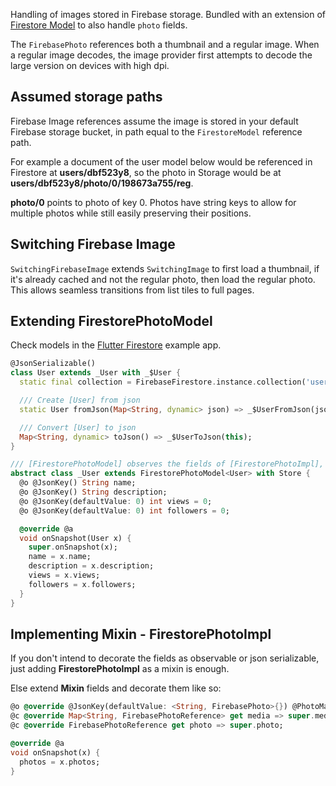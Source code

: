 Handling of images stored in Firebase storage. Bundled with an extension of [Firestore Model](https://github.com/volskaya/firestore_model) to also handle `photo` fields.

The `FirebasePhoto` references both a thumbnail and a regular image. When a regular image decodes, the image provider
first attempts to decode the large version on devices with high dpi.

## Assumed storage paths

Firebase Image references assume the image is stored in your default Firebase storage bucket, in path equal to the `FirestoreModel` reference path.

For example a document of the user model below would be referenced in Firestore at **users/dbf523y8**, so the photo in Storage would be at **users/dbf523y8/photo/0/198673a755/reg**.

**photo/0** points to photo of key 0. Photos have string keys to allow for multiple photos while still easily preserving their positions.

## Switching Firebase Image

`SwitchingFirebaseImage` extends `SwitchingImage` to first load a thumbnail, if it's already cached and not the regular photo, then load the regular photo. This allows seamless transitions from list tiles to full pages.

## Extending FirestorePhotoModel

Check models in the [Flutter Firestore](https://github.com/volskaya/flutter_firestore) example app.

```dart
@JsonSerializable()
class User extends _User with _$User {
  static final collection = FirebaseFirestore.instance.collection('users');

  /// Create [User] from json
  static User fromJson(Map<String, dynamic> json) => _$UserFromJson(json);

  /// Convert [User] to json
  Map<String, dynamic> toJson() => _$UserToJson(this);
}

/// [FirestorePhotoModel] observes the fields of [FirestorePhotoImpl], see next example.
abstract class _User extends FirestorePhotoModel<User> with Store {
  @o @JsonKey() String name;
  @o @JsonKey() String description;
  @o @JsonKey(defaultValue: 0) int views = 0;
  @o @JsonKey(defaultValue: 0) int followers = 0;

  @override @a
  void onSnapshot(User x) {
    super.onSnapshot(x);
    name = x.name;
    description = x.description;
    views = x.views;
    followers = x.followers;
  }
}
```

## Implementing Mixin - FirestorePhotoImpl

If you don't intend to decorate the fields as observable or json serializable,
just adding **FirestorePhotoImpl** as a mixin is enough.

Else extend **Mixin** fields and decorate them like so:

```dart
@o @override @JsonKey(defaultValue: <String, FirebasePhoto>{}) @PhotoMapC() Map<String, FirebasePhoto> photos = const <String, FirebasePhoto>{};
@c @override Map<String, FirebasePhotoReference> get media => super.media;
@c @override FirebasePhotoReference get photo => super.photo;

@override @a
void onSnapshot(x) {
  photos = x.photos;
}
```
